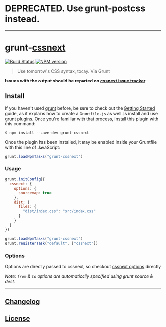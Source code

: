 # DEPRECATED. Use grunt-postcss instead.

---

# grunt-[cssnext](https://github.com/cssnext/cssnext)

[![Build Status](http://img.shields.io/travis/cssnext/grunt-cssnext.svg)](https://travis-ci.org/cssnext/grunt-cssnext)
[![NPM version](http://img.shields.io/npm/v/grunt-cssnext.svg)](https://www.npmjs.org/package/grunt-cssnext)

> Use tomorrow's CSS syntax, today. Via Grunt

**Issues with the output should be reported on [cssnext issue tracker](https://github.com/cssnext/cssnext/issues).**

## Install

If you haven't used [grunt](http://gruntjs.com/) before, be sure to check out the [Getting Started](http://gruntjs.com/getting-started) guide, as it explains how to create a `Gruntfile.js` as well as install and use grunt plugins. Once you're familiar with that process, install this plugin with this command:

```console
$ npm install --save-dev grunt-cssnext
```


Once the plugin has been installed, it may be enabled inside your Gruntfile with this line of JavaScript:

```js
grunt.loadNpmTasks("grunt-cssnext")
```

### Usage

```js
grunt.initConfig({
  cssnext: {
    options: {
      sourcemap: true
    },
    dist: {
      files: {
        "dist/index.css": "src/index.css"
      }
    }
  }
})

grunt.loadNpmTasks("grunt-cssnext")
grunt.registerTask("default", ["cssnext"])
```

### Options

Options are directly passed to cssnext, so checkout [cssnext options](http://cssnext.io/usage/) directly

_Note: `from` & `to` options are automatically specified using grunt source & dest._

---

## [Changelog](CHANGELOG.md)

## [License](LICENSE)
